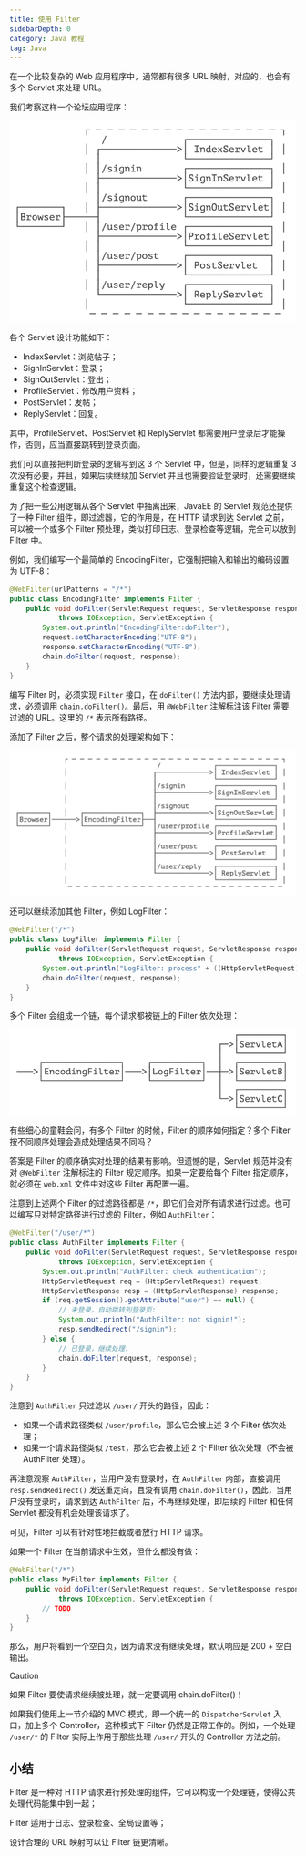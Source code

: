 ```yaml
---
title: 使用 Filter
sidebarDepth: 0
category: Java 教程
tag: Java
---
```



在一个比较复杂的 Web 应用程序中，通常都有很多 URL 映射，对应的，也会有多个 Servlet 来处理 URL。

我们考察这样一个论坛应用程序：

![image-20231221110213602](./assets/image-20231221110213602.png)

各个 Servlet 设计功能如下：

- IndexServlet：浏览帖子；
- SignInServlet：登录；
- SignOutServlet：登出；
- ProfileServlet：修改用户资料；
- PostServlet：发帖；
- ReplyServlet：回复。

其中，ProfileServlet、PostServlet 和 ReplyServlet 都需要用户登录后才能操作，否则，应当直接跳转到登录页面。

我们可以直接把判断登录的逻辑写到这 3 个 Servlet 中，但是，同样的逻辑重复 3 次没有必要，并且，如果后续继续加 Servlet 并且也需要验证登录时，还需要继续重复这个检查逻辑。

为了把一些公用逻辑从各个 Servlet 中抽离出来，JavaEE 的 Servlet 规范还提供了一种 Filter 组件，即过滤器，它的作用是，在 HTTP 请求到达 Servlet 之前，可以被一个或多个 Filter 预处理，类似打印日志、登录检查等逻辑，完全可以放到 Filter 中。

例如，我们编写一个最简单的 EncodingFilter，它强制把输入和输出的编码设置为 UTF-8：

```java
@WebFilter(urlPatterns = "/*")
public class EncodingFilter implements Filter {
    public void doFilter(ServletRequest request, ServletResponse response, FilterChain chain)
            throws IOException, ServletException {
        System.out.println("EncodingFilter:doFilter");
        request.setCharacterEncoding("UTF-8");
        response.setCharacterEncoding("UTF-8");
        chain.doFilter(request, response);
    }
}
```

编写 Filter 时，必须实现 `Filter` 接口，在 `doFilter()` 方法内部，要继续处理请求，必须调用 `chain.doFilter()`。最后，用 `@WebFilter` 注解标注该 Filter 需要过滤的 URL。这里的 `/*` 表示所有路径。

添加了 Filter 之后，整个请求的处理架构如下：

![image-20231221110303664](./assets/image-20231221110303664.png)

还可以继续添加其他 Filter，例如 LogFilter：

```java
@WebFilter("/*")
public class LogFilter implements Filter {
    public void doFilter(ServletRequest request, ServletResponse response, FilterChain chain)
            throws IOException, ServletException {
        System.out.println("LogFilter: process" + ((HttpServletRequest) request).getRequestURI());
        chain.doFilter(request, response);
    }
}
```

多个 Filter 会组成一个链，每个请求都被链上的 Filter 依次处理：

![image-20231221110335063](./assets/image-20231221110335063.png)

有些细心的童鞋会问，有多个 Filter 的时候，Filter 的顺序如何指定？多个 Filter 按不同顺序处理会造成处理结果不同吗？

答案是 Filter 的顺序确实对处理的结果有影响。但遗憾的是，Servlet 规范并没有对 `@WebFilter` 注解标注的 Filter 规定顺序。如果一定要给每个 Filter 指定顺序，就必须在 `web.xml` 文件中对这些 Filter 再配置一遍。

注意到上述两个 Filter 的过滤路径都是 `/*`，即它们会对所有请求进行过滤。也可以编写只对特定路径进行过滤的 Filter，例如 `AuthFilter`：

```java
@WebFilter("/user/*")
public class AuthFilter implements Filter {
    public void doFilter(ServletRequest request, ServletResponse response, FilterChain chain)
            throws IOException, ServletException {
        System.out.println("AuthFilter: check authentication");
        HttpServletRequest req = (HttpServletRequest) request;
        HttpServletResponse resp = (HttpServletResponse) response;
        if (req.getSession().getAttribute("user") == null) {
            // 未登录，自动跳转到登录页:
            System.out.println("AuthFilter: not signin!");
            resp.sendRedirect("/signin");
        } else {
            // 已登录，继续处理:
            chain.doFilter(request, response);
        }
    }
}
```

注意到 `AuthFilter` 只过滤以 `/user/` 开头的路径，因此：

- 如果一个请求路径类似 `/user/profile`，那么它会被上述 3 个 Filter 依次处理；
- 如果一个请求路径类似 `/test`，那么它会被上述 2 个 Filter 依次处理（不会被 AuthFilter 处理）。

再注意观察 `AuthFilter`，当用户没有登录时，在 `AuthFilter` 内部，直接调用 `resp.sendRedirect()` 发送重定向，且没有调用 `chain.doFilter()`，因此，当用户没有登录时，请求到达 `AuthFilter` 后，不再继续处理，即后续的 Filter 和任何 Servlet 都没有机会处理该请求了。

可见，Filter 可以有针对性地拦截或者放行 HTTP 请求。

如果一个 Filter 在当前请求中生效，但什么都没有做：

```java
@WebFilter("/*")
public class MyFilter implements Filter {
    public void doFilter(ServletRequest request, ServletResponse response, FilterChain chain)
            throws IOException, ServletException {
        // TODO
    }
}
```

那么，用户将看到一个空白页，因为请求没有继续处理，默认响应是 200 + 空白输出。

> [!caution]
> 如果 Filter 要使请求继续被处理，就一定要调用 chain.doFilter()！

如果我们使用上一节介绍的 MVC 模式，即一个统一的 `DispatcherServlet` 入口，加上多个 Controller，这种模式下 Filter 仍然是正常工作的。例如，一个处理 `/user/*` 的 Filter 实际上作用于那些处理 `/user/` 开头的 Controller 方法之前。

## 小结

Filter 是一种对 HTTP 请求进行预处理的组件，它可以构成一个处理链，使得公共处理代码能集中到一起；

Filter 适用于日志、登录检查、全局设置等；

设计合理的 URL 映射可以让 Filter 链更清晰。



